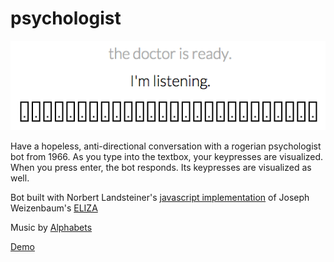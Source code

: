 # psychologist

<img src='./media/psychologist.png'/>

Have a hopeless, anti-directional conversation with a rogerian psychologist bot from 1966. 
As you type into the textbox, your keypresses are visualized.
When you press enter, the bot responds. Its keypresses are visualized as well.

Bot built with Norbert Landsteiner's [javascript implementation](http://www.masswerk.at/elizabot/) of Joseph Weizenbaum's [ELIZA](http://en.wikipedia.org/wiki/ELIZA)

Music by [Alphabets](https://soundcloud.com/asdfghjkljhgfds)

[Demo](http://fuckafucka.com/psychologist/)



